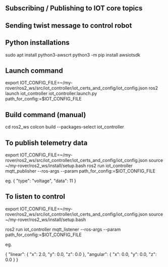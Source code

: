## Subscribing / Publishing to IOT core topics 
## Sending twist message to control robot

## Python installations
sudo apt install python3-awscrt
python3 -m pip install awsiotsdk

## Launch command
export IOT_CONFIG_FILE=~/my-rover/ros2_ws/src/iot_controller/iot_certs_and_config/iot_config.json
ros2 launch iot_controller iot_controller.launch.py path_for_config:=$IOT_CONFIG_FILE

## Build command (manual)
cd ros2_ws
colcon build --packages-select iot_controller

## To publish telemetry data

export IOT_CONFIG_FILE=~/my-rover/ros2_ws/src/iot_controller/iot_certs_and_config/iot_config.json
source ~/my-rover/ros2_ws/install/setup.bash
ros2 run iot_controller mqtt_publisher --ros-args --param path_for_config:=$IOT_CONFIG_FILE

eg. 
{
  "type": "voltage",
  "data": 11
}

## To listen to control

export IOT_CONFIG_FILE=~/my-rover/ros2_ws/src/iot_controller/iot_certs_and_config/iot_config.json
source ~/my-rover/ros2_ws/install/setup.bash

ros2 run iot_controller mqtt_listener --ros-args --param path_for_config:=$IOT_CONFIG_FILE

eg.

{
  "linear": {
    "x": 2.0,
    "y": 0.0,
    "z": 0.0
  },
  "angular": {
    "x": 0.0,
    "y": 0.0,
    "z": 0.0
  }
}
